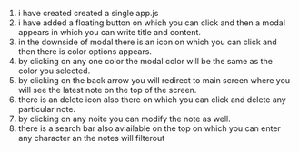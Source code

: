 1. i have created created a single app.js
2. i have added a floating button on which you can click and then a modal appears in which you can write title and content.
3. in the downside of modal there is an icon on which you can click and then there is color options appears.
4. by clicking on any one color the modal color will be the same as the color you selected.
5. by clicking on the back arrow you will redirect to main screen where you will see the latest note on the top of the screen.
6. there is an delete icon also there on which you can click and delete any particular note.
7. by clicking on any noite you can modify the note as well.
8. there is a search bar also aviailable on the top on which you can enter any character an the notes will filterout
